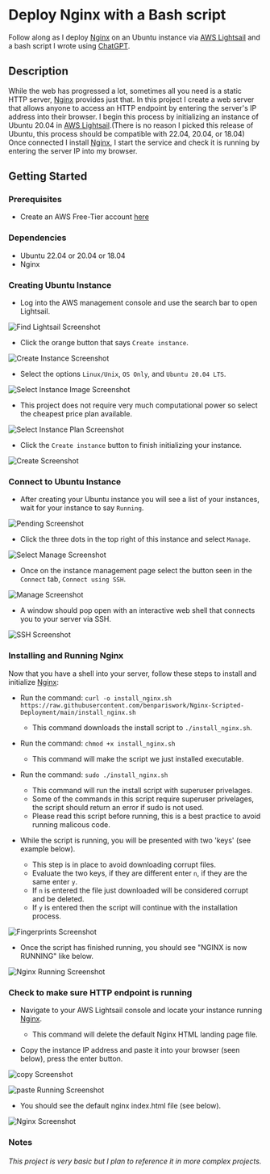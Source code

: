 # Deploy Nginx with a Bash script

Follow along as I deploy <a href="https://nginx.org/en/docs/">Nginx</a> on an Ubuntu instance via <a href="https://aws.amazon.com/free/compute/lightsail/">AWS Lightsail</a> and a bash script I wrote using <a href="https://openai.com/blog/chatgpt">ChatGPT</a>.

## Description

While the web has progressed a lot, sometimes all you need is a static HTTP server, <a href="https://nginx.org/en/docs/">Nginx</a> provides just that. In this project I create a web server that allows anyone to access an HTTP endpoint by entering the server's IP address into their browser. I begin this process by initializing an instance of Ubuntu 20.04 in <a href="https://aws.amazon.com/free/compute/lightsail/">AWS Lightsail</a>.(There is no reason I picked this release of Ubuntu, this process should be compatible with 22.04, 20.04, or 18.04) Once connected I install <a href="https://nginx.org/en/docs/">Nginx</a>, I start the service and check it is running by entering the server IP into my browser. 

## Getting Started

### Prerequisites

* Create an AWS Free-Tier account <a href="https://aws.amazon.com/free/">here</a>

### Dependencies

* Ubuntu 22.04 or 20.04 or 18.04
* Nginx 

### Creating Ubuntu Instance

* Log into the AWS management console and use the search bar to open Lightsail.

![Find Lightsail Screenshot](/img/find-lightsail.png)

* Click the orange button that says ```Create instance```.

![Create Instance Screenshot](/img/create-instance.png)

* Select the options ```Linux/Unix```, ```OS Only```, and ```Ubuntu 20.04 LTS```.

![Select Instance Image Screenshot](/img/instance-image.png)

* This project does not require very much computational power so select the cheapest price plan available.

![Select Instance Plan Screenshot](/img/plan.png)

* Click the ```Create instance``` button to finish initializing your instance.

![Create Screenshot](/img/create.png)

### Connect to Ubuntu Instance

* After creating your Ubuntu instance you will see a list of your instances, wait for your instance to say ```Running```.

![Pending Screenshot](/img/pending.png) 

* Click the three dots in the top right of this instance and select ```Manage```.

![Select Manage Screenshot](/img/select-manage.png) 

* Once on the instance management page select the button seen in the ```Connect``` tab, ```Connect using SSH```.

![Manage Screenshot](/img/manage.png) 

* A window should pop open with an interactive web shell that connects you to your server via SSH.

![SSH Screenshot](/img/ssh.png)

### Installing and Running Nginx

Now that you have a shell into your server, follow these steps to install and initialize <a href="https://nginx.org/en/docs/">Nginx</a>:

* Run the command: ```curl -o install_nginx.sh https://raw.githubusercontent.com/benpariswork/Nginx-Scripted-Deployment/main/install_nginx.sh```
    * This command downloads the install script to ```./install_nginx.sh```.

* Run the command: ```chmod +x install_nginx.sh```
    * This command will make the script we just installed executable.

* Run the command: ```sudo ./install_nginx.sh```
    * This command will run the install script with superuser privelages.
    * Some of the commands in this script require superuser privelages, the script should return an error if sudo is not used.
    * Please read this script before running, this is a best practice to avoid running malicous code.

* While the script is running, you will be presented with two 'keys' (see example below).
    * This step is in place to avoid downloading corrupt files.
    * Evaluate the two keys, if they are different enter ```n```, if they are the same enter ```y```.
    * If ```n``` is entered the file just downloaded will be considered corrupt and be deleted.
    * If ```y``` is entered then the script will continue with the installation process.

![Fingerprints Screenshot](/img/fingerprints.png) 

* Once the script has finished running, you should see "NGINX is now RUNNING" like below.

![Nginx Running Screenshot](/img/nginx-running.png)


### Check to make sure HTTP endpoint is running

* Navigate to your AWS Lightsail console and locate your instance running <a href="https://nginx.org/en/docs/">Nginx</a>. 
    * This command will delete the default Nginx HTML landing page file.

* Copy the instance IP address and paste it into your browser (seen below), press the enter button.

![copy Screenshot](/img/copy.png)

![paste Running Screenshot](/img/paste.png)

* You should see the default nginx index.html file (see below).

![Nginx Screenshot](/img/nginx.png)

### Notes

###### This project is very basic but I plan to reference it in more complex projects.

